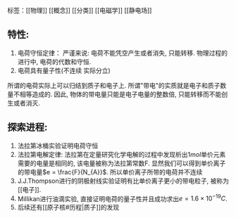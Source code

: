 标签：[[物理]] [[概念]] [[分类]] [[电磁学]] [[静电场]]

## 特性: 
1. 电荷守恒定律：
	严谨来说: 电荷不能凭空产生或者消失, 只能转移. 物理过程的进行中, 电荷的代数和守恒. 
2. 电荷具有量子性(不连续 实际分立)

所谓的电荷实际上可以归结到质子和电子上. 所谓"带电"的实质就是电子和质子数量不相等造成的. 因此, 物体的带电量只能是电子电量的整数倍, 只能转移而不能创生或者消灭. 

## 探索进程:
1. 法拉第冰桶实验证明电荷守恒
2. 法拉第电解定律: 法拉第在定量研究化学电解的过程中发现析出$1mol$单价元素需要的电量是相同的, 该电量被称为法拉第常数F. 显然我们可以得到单价离子的带电量$e = \frac{F}{N_{A}}$. 所以单价离子所带的电荷并不连续
3. J.J.Thompson进行的阴极射线实验证明有比单价离子更小的带电粒子, 被称为[[电子]]. 
4. Millikan进行油滴实验, 直接证明电荷的量子性并且成功求出$e = 1.6 \times 10^{-19}C$. 
5. 后续还有[[原子核#历程|质子]]的发现